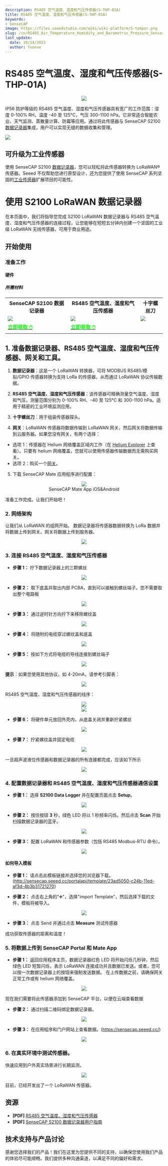 ```yaml
---
description: RS485 空气温度、湿度和气压传感器(S-THP-01A)
title: RS485 空气温度、湿度和气压传感器(S-THP-01A)
keywords:
- SenseCAP
image: https://files.seeedstudio.com/wiki/wiki-platform/S-tempor.png
slug: /cn/RS485_Air_Temperature_Humidity_and_Barometric_Pressure_Sensor
last_update:
  date: 10/14/2023
  author: Yvonne
---
```


# RS485 空气温度、湿度和气压传感器(S-THP-01A)

<div align="center"><img width={800} src="https://files.seeedstudio.com/products/101991101/image1.png"/></div>


IP56 防护等级的 RS485 空气温度、湿度和气压传感器具有宽广的工作范围：湿度 0-100% RH，温度 -40 至 125°C，气压 300-1100 hPa。它非常适合智能农业、天气监测、蒸散量计算、防霉等应用。通过将此传感器与 SenseCAP S2100 [数据记录器](https://www.seeedstudio.com/SenseCAP-S2100-LoRaWAN-Data-Logger-p-5361.html?queryID=ec697c44483ad32db968bd7daaf7839d&objectID=5361&indexName=bazaar_retailer_products)集成，用户可以实现无缝的数据收集和管理。


<p style={{textAlign: 'center'}}><a href="https://www.seeedstudio.com/RS485-Air-Temperature-Humidity-and-Pressure-Sensor-p-5801.html" target="_blank"><img src="https://files.seeedstudio.com/wiki/RS485_500cm%20ultrasonic_sensor/image%202.png" border="0" /></a></p>


## 可升级为工业传感器

使用 SenseCAP S2100 [数据记录器](https://www.seeedstudio.com/SenseCAP-S2100-LoRaWAN-Data-Logger-p-5361.html?queryID=ec697c44483ad32db968bd7daaf7839d&objectID=5361&indexName=bazaar_retailer_products)，您可以轻松将此传感器转换为 LoRaWAN® 传感器。Seeed 不仅帮助您进行原型设计，还为您提供了使用 SenseCAP 系列坚固的[工业传感器](https://www.seeedstudio.com/catalogsearch/result/?q=sensecap&categories=SenseCAP&application=Temperature%2FHumidity~Soil~Gas~Light~Weather~Water~Automation~Positioning~Machine%20Learning~Voice%20Recognition&compatibility=SenseCAP)扩展项目的可能性。

# 使用 S2100 LoRaWAN 数据记录器

在本页面中，我们将指导您完成 S2100 LoRaWAN 数据记录器与 RS485 空气温度、湿度和气压传感器的连接过程，让您能够在短短五分钟内创建一个坚固的工业级 LoRaWAN 无线传感器，可用于商业用途。

## 开始使用

### 准备工作
#### 硬件
##### 所需材料


<table align="center">
	<tr>
	    <th>SenseCAP S2100 数据记录器</th>
      <th>RS485 空气温度、湿度和气压传感器</th>
    <th>十字螺丝刀</th>
	</tr>
	<tr>
	    <td><div style={{textAlign:'center'}}><img src="https://files.seeedstudio.com/wiki/RS485_500cm%20ultrasonic_sensor/image%205.png" style={{width:500, height:'auto'}}/></div></td>
	    <td><div style={{textAlign:'center'}}><img src="https://files.seeedstudio.com/products/101991101/image1.png" style={{width:500, height:'auto'}}/></div></td>
      <td><div style={{textAlign:'center'}}><img src="https://files.seeedstudio.com/wiki/RS485_500cm%20ultrasonic_sensor/image%206.png" style={{width:500, height:'auto'}}/></div></td>
	</tr>
    <tr>
	    <td><div class="get_one_now_container" style={{textAlign: 'center'}}>
    		<a class="get_one_now_item" href="https://www.seeedstudio.com/SenseCAP-S2100-LoRaWAN-Data-Logger-p-5361.html?queryID=ec697c44483ad32db968bd7daaf7839d&objectID=5361&indexName=bazaar_retailer_products" target="_blank" rel="noopener noreferrer">
            <strong><span><font color={'FFFFFF'} size={"4"}> 立即获取 🖱️</font></span></strong>
    		</a>
		</div></td>
	    <td><div class="get_one_now_container" style={{textAlign: 'center'}}>
    		<a class="get_one_now_item" href="https://www.seeedstudio.com/RS485-Air-Temperature-Humidity-and-Pressure-Sensor-p-5801.html" target="_blank" rel="noopener noreferrer">
            <strong><span><font color={'FFFFFF'} size={"4"}> 立即获取 🖱️</font></span></strong>
    		</a>
		</div></td>
	</tr>
</table>

## 1. 准备数据记录器、RS485 空气温度、湿度和气压传感器、网关和工具。

1. **数据记录器**：这是一个 LoRaWAN 转换器，可将 MODBUS RS485/模拟/GPIO 传感器转换为支持 LoRa 的传感器，从而通过 LoRaWAN 协议传输数据。

2. **RS485 空气温度、湿度和气压传感器**：该传感器可精确测量空气温度、湿度和气压，测量范围分别为 0-100% RH、-40 至 125°C 和 300-1100 hPa。适用于精密的工业环境监测应用。

3. **十字螺丝刀**：用于组装传感器探头。

4. **网关**：LoRaWAN 传感器将数据传输到 LoRaWAN 网关，然后网关将数据传输到云服务器。如果您没有网关，有两个选择：
- 选项 1：传感器在 Helium 网络覆盖区域内工作（在 [Helium Explorer](https://explorer.helium.com/) 上查看）。只要有 helium 网络覆盖，您就可以使用传感器传输数据而无需购买网关。
- 选项 2：购买一个[网关](https://www.seeedstudio.com/SenseCAP-Multi-Platform-LoRaWAN-Indoor-Gateway-SX1302-US915-p-5472.html)。

5. 下载 SenseCAP Mate 应用程序进行配置：

<div align="center"><img width={250} src="https://files.seeedstudio.com/wiki/RS485_500cm%20ultrasonic_sensor/image%207.png"/></div>

<div align="center">SenseCAP Mate App iOS&Android</div>

准备工作完成。让我们开始吧！

### 2. 网络架构

让我们从 LoRaWAN 的组网开始。
数据记录器将传感器数据转换为 LoRa 数据并将数据上传到网关。网关将数据上传到服务器。

<div align="center"><img width={800} src="https://files.seeedstudio.com/wiki/RS485_500cm%20ultrasonic_sensor/image%208.png"/></div>

### 3. 连接 RS485 空气温度、湿度和气压传感器


- **步骤 1：** 拧下数据记录器上的三颗螺丝

<div align="center"><img width={800} src="https://files.seeedstudio.com/wiki/SenseCAP-S2110/70.jpg"/></div>

- **步骤 2：** 取下底盖并取出内部 PCBA，直到可以接触到螺丝端子。您不需要取出整个电路板

<div align="center"><img width={800} src="https://files.seeedstudio.com/wiki/SenseCAP-S2110/71.jpg"/></div>

- **步骤 3：** 通过逆时针方向拧下来移除螺纹盖

<div align="center"><img width={800} src="https://files.seeedstudio.com/wiki/SenseCAP-S2110/72.jpg"/></div>

- **步骤 4：** 将随附的电缆穿过螺纹盖和底盖

<div align="center"><img width={800} src="https://files.seeedstudio.com/wiki/SenseCAP-S2110/73.jpg"/></div>

- **步骤 5：** 按如下方式将电缆的导线连接到螺丝端子


<div align="center"><img width={800} src="https://files.seeedstudio.com/wiki/SenseCAP-S2110/71.jpg"/></div>

**提示**：如果您使用其他协议，如 4-20mA，请参考引脚表：

<div align="center"><img width={800} src="https://files.seeedstudio.com/wiki/RS485_500cm%20ultrasonic_sensor/image%2023.png"/></div>

RS485 空气温度、湿度和气压传感器的线序：

<div align="center"><img width={800} src="https://files.seeedstudio.com/products/101991101/image8.png"/></div>

<div align="center"><img width={800} src="https://files.seeedstudio.com/products/101991101/image10.png"/></div>

- **步骤 6：** 将硬件单元放回外壳内，从底盖关闭并重新拧紧螺丝

<div align="center"><img width={800} src="https://files.seeedstudio.com/wiki/SenseCAP-S2110/75.jpg"/></div>

- **步骤 7：** 拧紧螺纹盖并固定电缆

<div align="center"><img width={800} src="https://files.seeedstudio.com/wiki/SenseCAP-S2110/76.jpg"/></div>

一旦超声波液位传感器和数据记录器的所有连接都完成，应该如下所示

<div align="center"><img width={500} src="https://files.seeedstudio.com/products/101991101/image9.png"/></div>


### 4. 配置数据记录器和 RS485 空气温度、湿度和气压传感器通信设置

- **步骤 1：** 选择 **S2100 Data Logger** 并在配置页面点击 **Setup**。

<div align="center"><img width={800} src="https://files.seeedstudio.com/wiki/RS485_500cm%20ultrasonic_sensor/image%2014.png"/></div>

- **步骤 2：** 按住按钮 **3** 秒，绿色 LED 将以 1 秒频率闪烁。然后点击 **Scan** 开始扫描数据记录器的蓝牙。

<div align="center"><img width={800} src="https://files.seeedstudio.com/wiki/RS485_500cm%20ultrasonic_sensor/image%2021.gif"/></div>

- **步骤 3：** 配置 LoRaWAN 和传感器参数（包括 RS485 Modbus-RTU 命令）。

<div align="center"><img width={800} src="https://files.seeedstudio.com/wiki/RS485_500cm%20ultrasonic_sensor/image%2015.png"/></div>

#### 如何导入模板

- **步骤 1：** 请点击此模板链接并选择您的浏览器下载。
(http://sensecap.seeed.cc/portalapi/template/23ad5050-c24b-11ed-af3d-4b3b31721270)

- **步骤 2：** 点击右上角的"➕"，选择"import Template"，然后选择下载的文件，模板将被导入。
<div align="center"><img width={800} src="https://files.seeedstudio.com/wiki/RS485_500cm%20ultrasonic_sensor/image%2016.png"/></div>

- **步骤 3：** 点击 Send 并通过点击 **Measure** 测试传感器

成功获取传感器的距离和温度！

### 5. 将数据上传到 SenseCAP Portal 和 Mate App

- **步骤 1：** 返回应用程序主页，数据记录器红色 LED 将开始闪烁几秒钟，然后绿色 LED 短暂闪烁，表示 LoRaWAN 连接成功并且数据已发送。或者，您可以按一次数据记录器上的按钮来强制发送数据。
在上传数据之前，请确保网关正常工作或有 helium 网络覆盖。

<div align="center"><img width={800} src="https://files.seeedstudio.com/wiki/SenseCAP-S2110/100.gif"/></div>

现在我们需要将此传感器添加到 SenseCAP 平台，以便在云端查看数据

- **步骤 2：** 通过扫描二维码绑定数据记录器。

<div align="center"><img width={800} src="https://files.seeedstudio.com/wiki/RS485_500cm%20ultrasonic_sensor/image%2018.png"/></div>

- **步骤 3：** 在应用程序和门户网站上查看数据。(https://sensecap.seeed.cc/)

<div align="center"><img width={800} src="https://files.seeedstudio.com/wiki/RS485_500cm%20ultrasonic_sensor/image%2019.png"/></div>


### 6. 在真实环境中测试传感器。

快速应用到户外真实场景进行长期监测。

<div align="center"><img width={800} src="https://files.seeedstudio.com/products/101991101/image7.png"/></div>

目前，已经开发出了一个 LoRaWAN 传感器。

## 资源

- **[PDF]** [RS485 空气温度、湿度和气压传感器](https://files.seeedstudio.com/products/101991101/Air%20Temperature%20&%20Humidity%20&%20Barometric%20Sensor%20User%20Guide%20v1.0.pdf)
- **[PDF]** [SenseCAP S2100 数据记录器用户指南](https://files.seeedstudio.com/products/SenseCAP/S2100/SenseCAP%20S2100%20LoRaWAN%20Data%20Logger%20User%20Guide.pdf)

## 技术支持与产品讨论

感谢您选择我们的产品！我们在这里为您提供不同的支持，以确保您使用我们产品的体验尽可能顺畅。我们提供多种沟通渠道，以满足不同的偏好和需求。

<div class="button_tech_support_container">
<a href="https://forum.seeedstudio.com/" class="button_forum"></a> 
<a href="https://www.seeedstudio.com/contacts" class="button_email"></a>
</div>

<div class="button_tech_support_container">
<a href="https://discord.gg/eWkprNDMU7" class="button_discord"></a> 
<a href="https://github.com/Seeed-Studio/wiki-documents/discussions/69" class="button_discussion"></a>
</div>